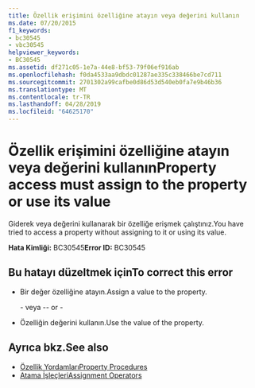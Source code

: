 ```yaml
---
title: Özellik erişimini özelliğine atayın veya değerini kullanın
ms.date: 07/20/2015
f1_keywords:
- bc30545
- vbc30545
helpviewer_keywords:
- BC30545
ms.assetid: df271c05-1e7a-44e8-bf53-79f06ef916ab
ms.openlocfilehash: f0da4533aa9dbdc01287ae335c338466be7cd711
ms.sourcegitcommit: 2701302a99cafbe0d86d53d540eb0fa7e9b46b36
ms.translationtype: MT
ms.contentlocale: tr-TR
ms.lasthandoff: 04/28/2019
ms.locfileid: "64625170"
---
```

# <a name="property-access-must-assign-to-the-property-or-use-its-value"></a><span data-ttu-id="a4be7-102">Özellik erişimini özelliğine atayın veya değerini kullanın</span><span class="sxs-lookup"><span data-stu-id="a4be7-102">Property access must assign to the property or use its value</span></span>
<span data-ttu-id="a4be7-103">Giderek veya değerini kullanarak bir özelliğe erişmek çalıştınız.</span><span class="sxs-lookup"><span data-stu-id="a4be7-103">You have tried to access a property without assigning to it or using its value.</span></span>
  
 <span data-ttu-id="a4be7-104">**Hata Kimliği:** BC30545</span><span class="sxs-lookup"><span data-stu-id="a4be7-104">**Error ID:** BC30545</span></span>  
  
## <a name="to-correct-this-error"></a><span data-ttu-id="a4be7-105">Bu hatayı düzeltmek için</span><span class="sxs-lookup"><span data-stu-id="a4be7-105">To correct this error</span></span>  
  
- <span data-ttu-id="a4be7-106">Bir değer özelliğine atayın.</span><span class="sxs-lookup"><span data-stu-id="a4be7-106">Assign a value to the property.</span></span>  
  
     <span data-ttu-id="a4be7-107">\- veya -</span><span class="sxs-lookup"><span data-stu-id="a4be7-107">\- or -</span></span>  
  
- <span data-ttu-id="a4be7-108">Özelliğin değerini kullanın.</span><span class="sxs-lookup"><span data-stu-id="a4be7-108">Use the value of the property.</span></span>  
  
## <a name="see-also"></a><span data-ttu-id="a4be7-109">Ayrıca bkz.</span><span class="sxs-lookup"><span data-stu-id="a4be7-109">See also</span></span>

- [<span data-ttu-id="a4be7-110">Özellik Yordamları</span><span class="sxs-lookup"><span data-stu-id="a4be7-110">Property Procedures</span></span>](../../visual-basic/programming-guide/language-features/procedures/property-procedures.md)
- [<span data-ttu-id="a4be7-111">Atama İşleçleri</span><span class="sxs-lookup"><span data-stu-id="a4be7-111">Assignment Operators</span></span>](../../visual-basic/language-reference/operators/assignment-operators.md)
